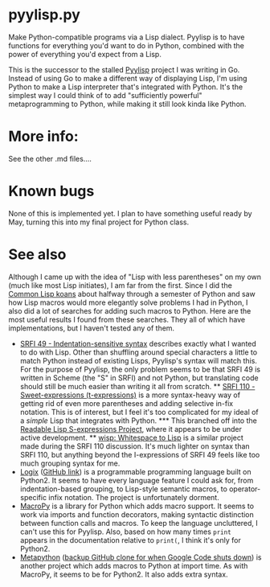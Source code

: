 # pyylisp.py
Make Python-compatible programs via a Lisp dialect. Pyylisp is to have functions for everything you'd want to do in Python, combined with the power of everything you'd expect from a Lisp.

This is the successor to the stalled [Pyylisp](https://github.com/refola/pyylisp) project I was writing in Go. Instead of using Go to make a different way of displaying Lisp, I'm using Python to make a Lisp interpreter that's integrated with Python. It's the simplest way I could think of to add "sufficiently powerful" metaprogramming to Python, while making it still look kinda like Python.

# More info:
See the other .md files....

# Known bugs
None of this is implemented yet. I plan to have something useful ready by May, turning this into my final project for Python class.

# See also
Although I came up with the idea of "Lisp with less parentheses" on my own (much like most Lisp initiates), I am far from the first. Since I did the [Common Lisp koans](https://github.com/google/lisp-koans) about halfway through a semester of Python and saw how Lisp macros would more elegantly solve problems I had in Python, I also did a lot of searches for adding such macros to Python. Here are the most useful results I found from these searches. They all of which have implementations, but I haven't tested any of them.

* [SRFI 49 - Indentation-sensitive syntax](http://srfi.schemers.org/srfi-49/srfi-49.html) describes exactly what I wanted to do with Lisp. Other than shuffling around special characters a little to match Python instead of existing Lisps, Pyylisp's syntax will match this. For the purpose of Pyylisp, the only problem seems to be that SRFI 49 is written in Scheme (the "S" in SRFI) and not Python, but translating code should still be much easier than writing it all from scratch.
** [SRFI 110 - Sweet-expressions (t-expressions)](http://srfi.schemers.org/srfi-110/srfi-110.html) is a more syntax-heavy way of getting rid of even more parentheses and adding selective in-fix notation. This is of interest, but I feel it's too complicated for my ideal of a _simple_ Lisp that integrates with Python.
*** This branched off into the [Readable Lisp S-expressions Project](http://readable.sourceforge.net/), where it appears to be under active development.
** [wisp: Whitespace to Lisp](http://draketo.de/light/english/wisp-lisp-indentation-preprocessor) is a similar project made during the SRFI 110 discussion. It's much lighter on syntax than SRFI 110, but anything beyond the I-expressions of SRFI 49 feels like too much grouping syntax for me.
* [Logix](http://logix-language.sourceforge.net/index.html) ([GitHub link](https://github.com/tablatom/Logix)) is a programmable programming language built on Python2. It seems to have every language feature I could ask for, from indentation-based grouping, to Lisp-style semantic macros, to operator-specific infix notation. The project is unfortunately dorment.
* [MacroPy](https://github.com/lihaoyi/macropy) is a library for Python which adds macro support. It seems to work via imports and function decorators, making syntactic distinction between function calls and macros. To keep the language uncluttered, I can't use this for Pyylisp. Also, based on how many times `print ` appears in the documentation relative to `print(`, I think it's only for Python2.
* [Metapython](https://code.google.com/p/metapython/) ([backup GitHub clone for when Google Code shuts down](https://github.com/refola/metapython)) is another project which adds macros to Python at import time. As with MacroPy, it seems to be for Python2. It also adds extra syntax.


